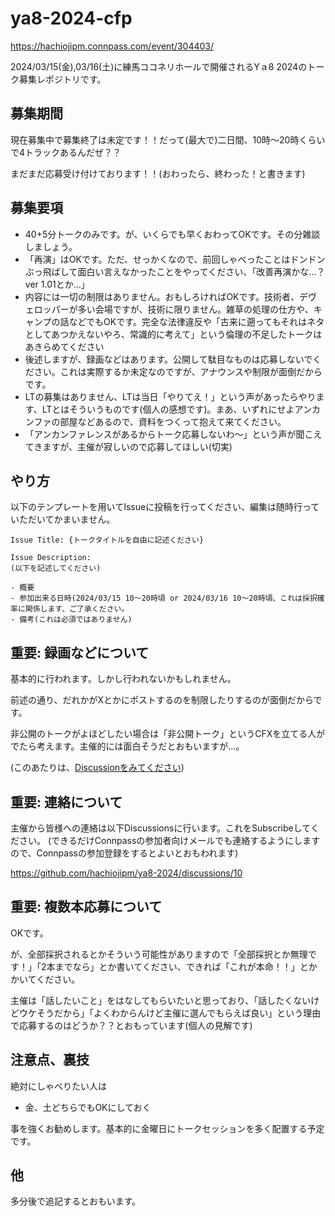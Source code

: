 # ya8-2024-cfp

https://hachiojipm.connpass.com/event/304403/

2024/03/15(金),03/16(土)に練馬ココネリホールで開催されるYａ8 2024のトーク募集レポジトリです。

## 募集期間

現在募集中で募集終了は未定です！！だって(最大で)二日間、10時〜20時くらいで4トラックあるんだぜ？？

まだまだ応募受け付けております！！(おわったら、終わった！と書きます)

## 募集要項

- 40+5分トークのみです。が、いくらでも早くおわってOKです。その分雑談しましょう。
- 「再演」はOKです。ただ、せっかくなので、前回しゃべったことはドンドンぶっ飛ばして面白い言えなかったことをやってください、「改善再演かな…？ver 1.01とか…」
- 内容には一切の制限はありません。おもしろければOKです。技術者、デヴェロッパーが多い会場ですが、技術に限りません。雑草の処理の仕方や、キャンプの話などでもOKです。完全な法律違反や「古来に遡ってもそれはネタとしてあつかえないやろ、常識的に考えて」という倫理の不足したトークはあきらめてください
- 後述しますが、録画などはあります。公開して駄目なものは応募しないでください。これは実際するか未定なのですが、アナウンスや制限が面倒だからです。
- LTの募集はありません、LTは当日「やりてえ！」という声があったらやります、LTとはそういうものです(個人の感想です)。まあ、いずれにせよアンカンファの部屋などあるので、資料をつくって抱えて来てください。
- 「アンカンファレンスがあるからトーク応募しないわ〜」という声が聞こえてきますが、主催が寂しいので応募してほしい(切実)

## やり方

以下のテンプレートを用いてIssueに投稿を行ってください、編集は随時行っていただいてかまいません。

```
Issue Title: {トークタイトルを自由に記述ください}

Issue Description:
(以下を記述してください)

- 概要
- 参加出来る日時(2024/03/15 10〜20時頃 or 2024/03/16 10〜20時頃、これは採択確率に関係します、ご了承ください。
- 備考(これは必須ではありません)
```

## 重要: 録画などについて

基本的に行われます。しかし行われないかもしれません。

前述の通り、だれかがXとかにポストするのを制限したりするのが面倒だからです。

非公開のトークがよほどしたい場合は「非公開トーク」というCFXを立てる人がでたら考えます。主催的には面白そうだとおもいますが…。

(このあたりは、[Discussionをみてください](https://github.com/hachiojipm/ya8-2024/discussions/))

## 重要: 連絡について

主催から皆様への連絡は以下Discussionsに行います。これをSubscribeしてください。
(できるだけConnpassの参加者向けメールでも連絡するようにしますので、Connpassの参加登録をするとよいとおもわれます)

https://github.com/hachiojipm/ya8-2024/discussions/10

## 重要: 複数本応募について

OKです。

が、全部採択されるとかそういう可能性がありますので「全部採択とか無理です！」「2本までなら」とか書いてください、できれば「これが本命！！」とかかいてください。

主催は「話したいこと」をはなしてもらいたいと思っており、「話したくないけどウケそうだから」「よくわからんけど主催に選んでもらえば良い」という理由で応募するのはどうか？？とおもっています(個人の見解です)

## 注意点、裏技

絶対にしゃべりたい人は

- 金、土どちらでもOKにしておく

事を強くお勧めします。基本的に金曜日にトークセッションを多く配置する予定です。

## 他

多分後で追記するとおもいます。




